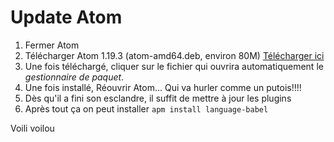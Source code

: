 # Update Atom

1. Fermer Atom
2. Télécharger Atom 1.19.3 (atom-amd64.deb, environ 80M)  [Télécharger ici](https://github.com/atom/atom/releases/download/v1.19.3/atom-amd64.deb)
3. Une fois téléchargé, cliquer sur le fichier qui ouvrira automatiquement le *gestionnaire de paquet*.
4. Une fois installé, Réouvrir Atom... Qui va hurler comme un putois!!!!
5. Dès qu'il a fini son esclandre, il suffit de mettre à jour les plugins
6. Après tout ça on peut installer `apm install language-babel`

Voili voilou
